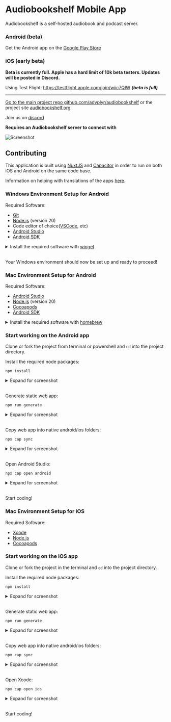 # Audiobookshelf Mobile App

Audiobookshelf is a self-hosted audiobook and podcast server.

### Android (beta)

Get the Android app on the [Google Play Store](https://play.google.com/store/apps/details?id=com.audiobookshelf.app)

### iOS (early beta)

**Beta is currently full. Apple has a hard limit of 10k beta testers. Updates will be posted in Discord.**

Using Test Flight: https://testflight.apple.com/join/wiic7QIW **_(beta is full)_**

---

[Go to the main project repo github.com/advplyr/audiobookshelf](https://github.com/advplyr/audiobookshelf) or the project site [audiobookshelf.org](https://audiobookshelf.org)

Join us on [discord](https://discord.gg/pJsjuNCKRq)

**Requires an Audiobookshelf server to connect with**

<img alt="Screenshot" src="https://github.com/advplyr/audiobookshelf-app/raw/master/screenshots/DeviceDemoScreens.png" />

## Contributing

This application is built using [NuxtJS](https://nuxtjs.org/) and [Capacitor](https://capacitorjs.com/) in order to run on both iOS and Android on the same code base.

Information on helping with translations of the apps [here](https://www.audiobookshelf.org/faq#how-do-i-help-with-translations).

### Windows Environment Setup for Android

Required Software:

- [Git](https://git-scm.com/downloads)
- [Node.js](https://nodejs.org/en/) (version 20)
- Code editor of choice([VSCode](https://code.visualstudio.com/download), etc)
- [Android Studio](https://developer.android.com/studio)
- [Android SDK](https://developer.android.com/studio)

<details>
<summary>Install the required software with <a href=(https://docs.microsoft.com/en-us/windows/package-manager/winget/#production-recommended)>winget</a></summary>

<p>
Note: This requires a PowerShell prompt with winget installed.  You should be able to copy and paste the code block to install.  If you use an elevated PowerShell prompt, UAC will not pop up during the installs.

```PowerShell
winget install -e --id Git.Git; `
winget install -e --id Microsoft.VisualStudioCode; `
winget install -e --id  Google.AndroidStudio; `
winget install -e --id OpenJS.NodeJS --version 20.11.0;
```

![](/screenshots/dev_setup_windows_winget.png)

</p>
</details>
<br>

Your Windows environment should now be set up and ready to proceed!

### Mac Environment Setup for Android

Required Software:

- [Android Studio](https://developer.android.com/studio)
- [Node.js](https://nodejs.org/en/) (version 20)
- [Cocoapods](https://guides.cocoapods.org/using/getting-started.html#installation)
- [Android SDK](https://developer.android.com/studio)

<details>
<summary>Install the required software with <a href=(https://brew.sh/)>homebrew</a></summary>

<p>

```zsh
brew install android-studio node cocoapods
```

</p>
</details>

### Start working on the Android app

Clone or fork the project from terminal or powershell and `cd` into the project directory.

Install the required node packages:

```shell
npm install
```

<details>
<summary>Expand for screenshot</summary>

![](/screenshots/dev_setup_android_npm_install.png)

</details>
<br>

Generate static web app:

```shell
npm run generate
```

<details>
<summary>Expand for screenshot</summary>

![](/screenshots/dev_setup_android_npm_run.png)

</details>
<br>

Copy web app into native android/ios folders:

```shell
npx cap sync
```

<details>
<summary>Expand for screenshot</summary>

![](/screenshots/dev_setup_android_cap_sync.png)

</details>
<br>

Open Android Studio:

```shell
npx cap open android
```

<details>
<summary>Expand for screenshot</summary>

![](/screenshots/dev_setup_cap_android.png)

</details>
<br>

Start coding!

### Mac Environment Setup for iOS

Required Software:

- [Xcode](https://developer.apple.com/xcode/)
- [Node.js](https://nodejs.org/en/)
- [Cocoapods](https://guides.cocoapods.org/using/getting-started.html#installation)

### Start working on the iOS app

Clone or fork the project in the terminal and `cd` into the project directory.

Install the required node packages:

```shell
npm install
```

<details>
<summary>Expand for screenshot</summary>

![](/screenshots/dev_setup_ios_npm_install.png)

</details>
<br>

Generate static web app:

```shell
npm run generate
```

<details>
<summary>Expand for screenshot</summary>

![](/screenshots/dev_setup_ios_npm_generate.png)

</details>
<br>

Copy web app into native android/ios folders:

```shell
npx cap sync
```

<details>
<summary>Expand for screenshot</summary>

![](/screenshots/dev_setup_ios_cap_sync.png)

</details>
<br>

Open Xcode:

```shell
npx cap open ios
```

<details>
<summary>Expand for screenshot</summary>

![](/screenshots/dev_setup_ios_cap_open.png)

</details>
<br>

Start coding!
